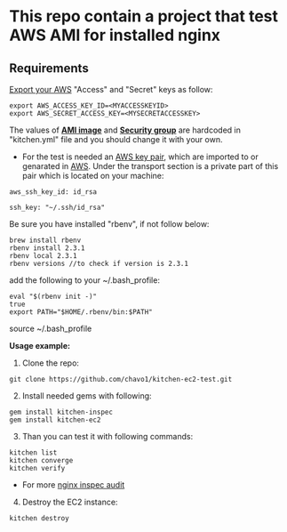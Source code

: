 # This repo contain a project that test AWS AMI for installed nginx

## Requirements

[Export your AWS](https://docs.aws.amazon.com/cli/latest/userguide/cli-environment.html) "Access" and "Secret" keys as follow:
```
export AWS_ACCESS_KEY_ID=<MYACCESSKEYID>
export AWS_SECRET_ACCESS_KEY=<MYSECRETACCESSKEY>
```

The values of <u>__AMI image__</u> and <u>__Security group__</u> are hardcoded in "kitchen.yml" file and you should change it with your own.

- For the test is needed an [AWS key pair](https://docs.aws.amazon.com/AWSEC2/latest/UserGuide/ec2-key-pairs.html), which are imported to or genarated in [AWS](https://docs.aws.amazon.com/AWSEC2/latest/UserGuide/ec2-key-pairs.html). Under the transport section is a private part of this pair which is located on your machine:

```
aws_ssh_key_id: id_rsa

ssh_key: "~/.ssh/id_rsa"
```
Be sure you have installed "rbenv", if not follow below:
```
brew install rbenv
rbenv install 2.3.1
rbenv local 2.3.1
rbenv versions //to check if version is 2.3.1
```
add the following to your ~/.bash_profile:

```
eval "$(rbenv init -)"
true
export PATH="$HOME/.rbenv/bin:$PATH"
```

source ~/.bash_profile

**Usage example:**


1.  Clone the repo:

```
git clone https://github.com/chavo1/kitchen-ec2-test.git
```
2. Install needed gems with following:
```
gem install kitchen-inspec
gem install kitchen-ec2
```
3. Than you can test it with following commands:

```
kitchen list
kitchen converge
kitchen verify
```

 - For more [nginx inspec audit](https://www.inspec.io/docs/reference/resources/nginx/)

4. Destroy the EC2 instance:
```
kitchen destroy
```

